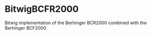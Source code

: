 BitwigBCFR2000
==============

Bitwig implementation of the Berhinger BCR2000 combined with the Berhinger BCF2000
